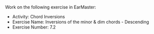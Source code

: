 Work on the following exercise in EarMaster:
- Activity: Chord Inversions
- Exercise Name: Inversions of the minor & dim chords - Descending
- Exercise Number: 7.2
